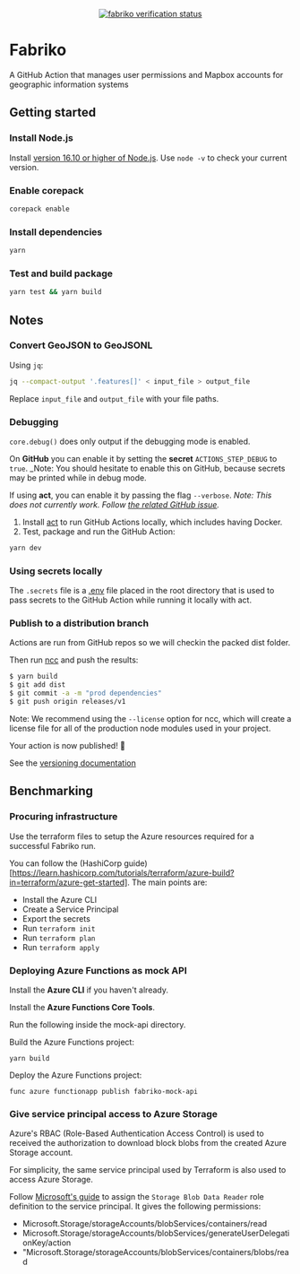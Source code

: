 <p align="center">
  <a href="https://github.com/devgioele/fabriko/actions/workflows/verification.yml"><img alt="fabriko verification status" src="https://github.com/devgioele/modern-typescript-action/workflows/Verification/badge.svg"></a>
</p>

# Fabriko

A GitHub Action that manages user permissions and Mapbox accounts for geographic information systems

## Getting started

### Install Node.js

Install [version 16.10 or higher of Node.js](https://nodejs.org/en/download/). Use `node -v` to check your current version.

### Enable corepack

```sh
corepack enable
```

### Install dependencies

```sh
yarn
```

### Test and build package

```sh
yarn test && yarn build
```

## Notes

### Convert GeoJSON to GeoJSONL

Using `jq`:

```sh
jq --compact-output '.features[]' < input_file > output_file
```

Replace `input_file` and `output_file` with your file paths.

### Debugging

`core.debug()` does only output if the debugging mode is enabled.

On **GitHub** you can enable it by setting the **secret** `ACTIONS_STEP_DEBUG` to `true`.
\_Note: You should hesitate to enable this on GitHub, because secrets may be printed while in debug mode.

If using **act**, you can enable it by passing the flag `--verbose`.
_Note: This does not currently work. Follow [the related GitHub issue](https://github.com/nektos/act/issues/1006)._

1. Install [act](https://github.com/nektos/act) to run GitHub Actions locally, which includes having Docker.
2. Test, package and run the GitHub Action:

```sh
yarn dev
```

### Using secrets locally

The `.secrets` file is a [.env](https://www.dotenv.org/env) file placed in the root directory that is used to pass secrets to the GitHub Action while running it locally with act.

### Publish to a distribution branch

Actions are run from GitHub repos so we will checkin the packed dist folder.

Then run [ncc](https://github.com/zeit/ncc) and push the results:

```bash
$ yarn build
$ git add dist
$ git commit -a -m "prod dependencies"
$ git push origin releases/v1
```

Note: We recommend using the `--license` option for ncc, which will create a license file for all of the production node modules used in your project.

Your action is now published! :rocket:

See the [versioning documentation](https://github.com/actions/toolkit/blob/master/docs/action-versioning.md)

## Benchmarking

### Procuring infrastructure

Use the terraform files to setup the Azure resources required for a successful Fabriko run.

You can follow the (HashiCorp guide)[https://learn.hashicorp.com/tutorials/terraform/azure-build?in=terraform/azure-get-started]. The main points are: 
- Install the Azure CLI
- Create a Service Principal
- Export the secrets
- Run `terraform init`
- Run `terraform plan`
- Run `terraform apply`

### Deploying Azure Functions as mock API

Install the **Azure CLI** if you haven't already.

Install the **Azure Functions Core Tools**.

Run the following inside the mock-api directory.

Build the Azure Functions project:
```
yarn build
```
Deploy the Azure Functions project:
```
func azure functionapp publish fabriko-mock-api
```

### Give service principal access to Azure Storage

Azure's RBAC (Role-Based Authentication Access Control) is used to received the authorization to download block blobs from the created Azure Storage account.

For simplicity, the same service principal used by Terraform is also used to access Azure Storage.

Follow [Microsoft's guide](https://docs.microsoft.com/en-us/azure/role-based-access-control/role-assignments-portal?tabs=current#step-1-identify-the-needed-scope) to assign the `Storage Blob Data Reader` role definition to the service principal. It gives the following permissions:
- Microsoft.Storage/storageAccounts/blobServices/containers/read
- Microsoft.Storage/storageAccounts/blobServices/generateUserDelegationKey/action
- "Microsoft.Storage/storageAccounts/blobServices/containers/blobs/read
